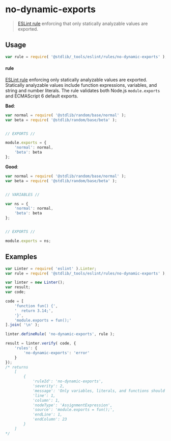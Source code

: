 <!--

@license Apache-2.0

Copyright (c) 2018 The Stdlib Authors.

Licensed under the Apache License, Version 2.0 (the "License");
you may not use this file except in compliance with the License.
You may obtain a copy of the License at

   http://www.apache.org/licenses/LICENSE-2.0

Unless required by applicable law or agreed to in writing, software
distributed under the License is distributed on an "AS IS" BASIS,
WITHOUT WARRANTIES OR CONDITIONS OF ANY KIND, either express or implied.
See the License for the specific language governing permissions and
limitations under the License.

-->

# no-dynamic-exports

> [ESLint rule][eslint-rules] enforcing that only statically analyzable values are exported.

<section class="intro">

</section>

<!-- /.intro -->

<section class="usage">

## Usage

```javascript
var rule = require( '@stdlib/_tools/eslint/rules/no-dynamic-exports' );
```

#### rule

[ESLint rule][eslint-rules] enforcing only statically analyzable values are exported. Statically analyzable values include function expressions, variables, and string and number literals. The rule validates both Node.js `module.exports` and ECMAScript 6 default exports. 

**Bad**:

<!-- eslint-disable stdlib/no-dynamic-exports -->

```javascript
var normal = require( '@stdlib/random/base/normal' );
var beta = require( '@stdlib/random/base/beta' );


// EXPORTS //

module.exports = {
    'normal': normal,
    'beta': beta
};
```

**Good**:

```javascript
var normal = require( '@stdlib/random/base/normal' );
var beta = require( '@stdlib/random/base/beta' );


// VARIABLES //

var ns = {
    'normal': normal,
    'beta': beta
};


// EXPORTS //

module.exports = ns;
```

</section>

<!-- /.usage -->

<section class="examples">

## Examples

<!-- eslint no-undef: "error" -->

```javascript
var Linter = require( 'eslint' ).Linter;
var rule = require( '@stdlib/_tools/eslint/rules/no-dynamic-exports' );

var linter = new Linter();
var result;
var code;

code = [
    'function fun() {',
    '  return 3.14;',
    '}',
    'module.exports = fun();'
].join( '\n' );

linter.defineRule( 'no-dynamic-exports', rule );

result = linter.verify( code, {
    'rules': {
        'no-dynamic-exports': 'error'
    }
});
/* returns
    [
        {
            'ruleId': 'no-dynamic-exports',
            'severity': 2,
            'message': 'Only variables, literals, and functions should be exported',
            'line': 1,
            'column': 1,
            'nodeType': 'AssignmentExpression',
            'source': 'module.exports = fun();',
            'endLine': 1,
            'endColumn': 23
        }
    ]
*/
```

</section>

<!-- /.examples -->

<!-- Section for related `stdlib` packages. Do not manually edit this section, as it is automatically populated. -->

<section class="related">

</section>

<!-- /.related -->

<!-- Section for all links. Make sure to keep an empty line after the `section` element and another before the `/section` close. -->

<section class="links">

[eslint-rules]: https://eslint.org/docs/developer-guide/working-with-rules

</section>

<!-- /.links -->
